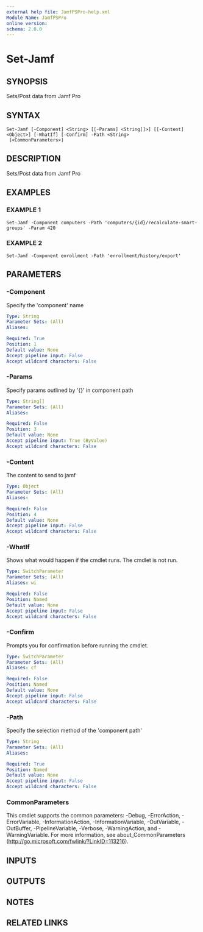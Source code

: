 ```yaml
---
external help file: JamfPSPro-help.xml
Module Name: JamfPSPro
online version:
schema: 2.0.0
---
```


# Set-Jamf

## SYNOPSIS
Sets/Post data from Jamf Pro

## SYNTAX

```
Set-Jamf [-Component] <String> [[-Params] <String[]>] [[-Content] <Object>] [-WhatIf] [-Confirm] -Path <String>
 [<CommonParameters>]
```

## DESCRIPTION
Sets/Post data from Jamf Pro

## EXAMPLES

### EXAMPLE 1
```
Set-Jamf -Component computers -Path 'computers/{id}/recalculate-smart-groups' -Param 420
```

### EXAMPLE 2
```
Set-Jamf -Component enrollment -Path 'enrollment/history/export'
```

## PARAMETERS

### -Component
Specify the 'component' name

```yaml
Type: String
Parameter Sets: (All)
Aliases:

Required: True
Position: 1
Default value: None
Accept pipeline input: False
Accept wildcard characters: False
```

### -Params
Specify params outlined by '{}' in component path

```yaml
Type: String[]
Parameter Sets: (All)
Aliases:

Required: False
Position: 3
Default value: None
Accept pipeline input: True (ByValue)
Accept wildcard characters: False
```

### -Content
The content to send to jamf

```yaml
Type: Object
Parameter Sets: (All)
Aliases:

Required: False
Position: 4
Default value: None
Accept pipeline input: False
Accept wildcard characters: False
```

### -WhatIf
Shows what would happen if the cmdlet runs.
The cmdlet is not run.

```yaml
Type: SwitchParameter
Parameter Sets: (All)
Aliases: wi

Required: False
Position: Named
Default value: None
Accept pipeline input: False
Accept wildcard characters: False
```

### -Confirm
Prompts you for confirmation before running the cmdlet.

```yaml
Type: SwitchParameter
Parameter Sets: (All)
Aliases: cf

Required: False
Position: Named
Default value: None
Accept pipeline input: False
Accept wildcard characters: False
```

### -Path
Specify the selection method of the 'component path'

```yaml
Type: String
Parameter Sets: (All)
Aliases:

Required: True
Position: Named
Default value: None
Accept pipeline input: False
Accept wildcard characters: False
```

### CommonParameters
This cmdlet supports the common parameters: -Debug, -ErrorAction, -ErrorVariable, -InformationAction, -InformationVariable, -OutVariable, -OutBuffer, -PipelineVariable, -Verbose, -WarningAction, and -WarningVariable.
For more information, see about_CommonParameters (http://go.microsoft.com/fwlink/?LinkID=113216).

## INPUTS

## OUTPUTS

## NOTES

## RELATED LINKS
